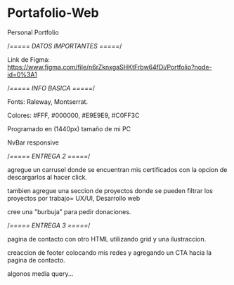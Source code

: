 # Portafolio-Web
Personal Portfolio

/*===== DATOS IMPORTANTES =====*/

Link de Figma: https://www.figma.com/file/n6rZknxgaSHKtFrbw64fDi/Portfolio?node-id=0%3A1


/*===== INFO BASICA =====*/

Fonts: Raleway, Montserrat.


Colores: #FFF, #000000, #E9E9E9, #C0FF3C


Programado en (1440px) tamaño de mi PC 

NvBar responsive

/*===== ENTREGA 2 =====*/

agregue un carrusel donde se encuentran mis certificados con la opcion de descargarlos al hacer click.

tambien agregue una seccion de proyectos donde se pueden filtrar los proyectos por trabajo= UX/UI, Desarrollo web

cree una "burbuja" para pedir donaciones.



/*===== ENTREGA 3 =====*/

pagina de contacto con otro HTML utilizando grid y una ilustraccion.

creaccion de footer colocando mis redes y agregando un CTA hacia la pagina de contacto.

algonos media query...
